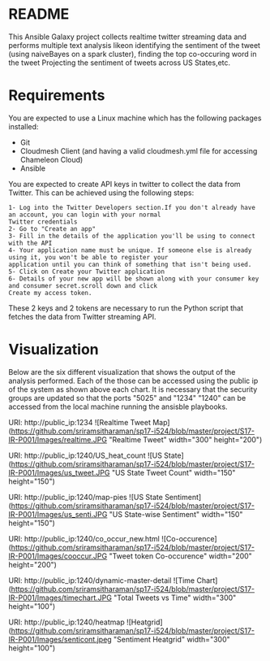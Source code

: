 README
========
 
This Ansible Galaxy project collects realtime twitter streaming data and performs multiple text analysis likeon
identifying the sentiment of the tweet (using naiveBayes on a spark cluster), finding the top co-occuring word in the tweet
Projecting the sentiment of tweets across US States,etc.

Requirements
================

You are expected to use a Linux machine which has the following packages installed:
- Git
- Cloudmesh Client (and having a valid cloudmesh.yml file for accessing Chameleon Cloud)
- Ansible

You are expected to create API keys in twitter to collect the data from Twitter. This can be achieved using the following steps:
```
1- Log into the Twitter Developers section.If you don't already have an account, you can login with your normal 
Twitter credentials
2- Go to "Create an app"
3- Fill in the details of the application you'll be using to connect with the API
4- Your application name must be unique. If someone else is already using it, you won't be able to register your 
application until you can think of something that isn't being used.
5- Click on Create your Twitter application
6- Details of your new app will be shown along with your consumer key and consumer secret.scroll down and click 
Create my access token.
```
These 2 keys and 2 tokens are necessary to run the Python script that fetches the data from Twitter streaming API.

Visualization
================

Below are the six different visualization that shows the output of the analysis performed. Each of the those can be accessed using the
public ip of the system as shown above each chart. It is necessary that the security groups are updated so that the ports "5025" and "1234"
"1240" can be accessed from the local machine running the ansisble playbooks.

URI: http://public_ip:1234
![Realtime Tweet Map](https://github.com/sriramsitharaman/sp17-i524/blob/master/project/S17-IR-P001/Images/realtime.JPG "Realtime Tweet" width="300" height="200")

URI: http://public_ip:1240/US_heat_count
![US State](https://github.com/sriramsitharaman/sp17-i524/blob/master/project/S17-IR-P001/Images/us_tweet.JPG "US State Tweet Count" width="150" height="150")

URI: http://public_ip:1240/map-pies
![US State Sentiment](https://github.com/sriramsitharaman/sp17-i524/blob/master/project/S17-IR-P001/Images/us_senti.JPG "US State-wise Sentiment" width="150" height="150")

URI: http://public_ip:1240/co_occur_new.html
![Co-occurence](https://github.com/sriramsitharaman/sp17-i524/blob/master/project/S17-IR-P001/Images/cooccur.JPG "Tweet token Co-occurence" width="200" height="200")

URI: http://public_ip:1240/dynamic-master-detail
![Time Chart](https://github.com/sriramsitharaman/sp17-i524/blob/master/project/S17-IR-P001/Images/timechart.JPG "Total Tweets vs Time" width="300" height="100")

URI: http://public_ip:1240/heatmap
![Heatgrid](https://github.com/sriramsitharaman/sp17-i524/blob/master/project/S17-IR-P001/Images/senticont.jpeg "Sentiment Heatgrid" width="300" height="100")
